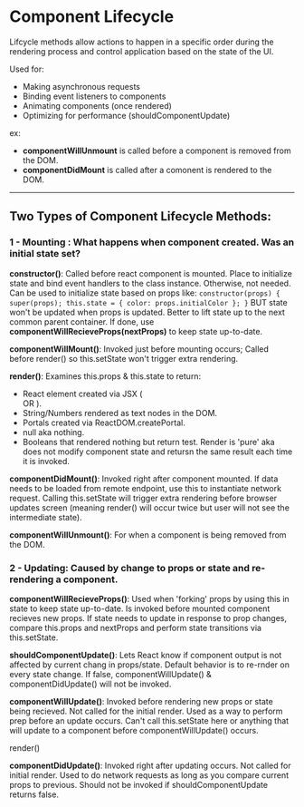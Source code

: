 # Component Lifecycle

Lifcycle methods allow actions to happen in a specific order during the rendering process and control application based on the state of the UI.

Used for:
  - Making asynchronous requests
  - Binding event listeners to components
  - Animating components (once rendered)
  - Optimizing for performance (shouldComponentUpdate)

  ex: 
  - **componentWillUnmount** is called before a component is removed from the DOM.
  - **componentDidMount** is called after a comonent is rendered to the DOM.

---

## Two Types of Component Lifecycle Methods:
  ### 1 - **Mounting** : What happens when component created. Was an initial state set?

  **constructor()**: Called before react component is mounted. Place to initialize state and bind event handlers to the class instance. Otherwise, not needed. Can be used to initialize state based on props like:
      ```
      constructor(props) {
        super(props);
        this.state = {
          color: props.initialColor
        };
      }
      ```
  BUT state won't be updated when props is updated. Better to lift state up to the next common parent container. If done, use **componentWillRecieveProps(nextProps)** to keep state up-to-date.
      
  **componentWillMount()**: Invoked just before mounting occurs; Called before render() so this.setState won't trigger extra rendering. 
    
  **render()**: Examines this.props & this.state to return:
  - React element created via JSX (<div></div> OR <Class />).
  - String/Numbers rendered as text nodes in the DOM.
  - Portals created via ReactDOM.createPortal.
  - null aka nothing.
  - Booleans that rendered nothing but return test.
  Render is 'pure' aka does not modify component state and retursn the same result each time it is invoked. 

  **componentDidMount()**: Invoked right after component mounted. If data needs to be loaded from remote endpoint, use this to instantiate network request. Calling this.setState will trigger extra rendering before browser updates screen (meaning render() will occur twice but user will not see the intermediate state).

  **componentWillUnmount()**: For when a component is being removed from the DOM. 

  ### 2 - **Updating**: Caused by change to props or state and re-rendering a component.

  **componentWillRecieveProps()**: Used when 'forking' props by using this in state to keep state up-to-date. Is invoked before mounted component recieves new props. If state needs to update in response to prop changes, compare this.props and nextProps and perform state transitions via this.setState.
  
  **shouldComponentUpdate()**: Lets React know if component output is not affected by current chang in props/state. Default behavior is to re-rnder on every state change. If false, componentWillUpdate() & componentDidUpdate() will not be invoked.
  
  **componentWillUpdate()**: Invoked before rendering new props or state being recieved. Not called for the initial render. Used as a way to perform prep before an update occurs. Can't call this.setState here or anything that will update to a component before componentWillUpdate() occurs.
  
  render()
  
  **componentDidUpdate()**: Invoked right after updating occurs. Not called for initial render. Used to do network requests as long as you compare current props to previous. Should not be invoked if shouldComponentUpdate returns false.